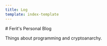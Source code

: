 ```yaml
---
title: Log
template: index-template
---
```

\# Ferit's Personal Blog

Things about programming and cryptoanarchy.
